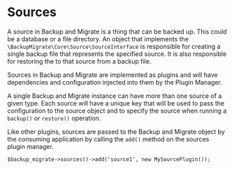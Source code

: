 # Sources

A source in Backup and Migrate is a thing that can be backed up. This could be a database or a file directory. An object that implements the `\BackupMigrate\Core\Source\SourceInterface` is responsible for creating a single backup file that represents the specified source. It is also responsible for restoring the to that source from a backup file.

Sources in Backup and Migrate are implemented as plugins and will have dependencies and configuration injected into them by the Plugin Manager.

A single Backup and Migrate instance can have more than one source of a given type. Each source will have a unique key that will be used to pass the configuration to the source object and to specify the source when running a `backup()` or `restore()` operation.

Like other plugins, sources are passed to the Backup and Migrate object by the consuming application by calling the `add()` method on the sources plugin manager.

	$backup_migrate->sources()->add('source1', new MySourcePlugin());